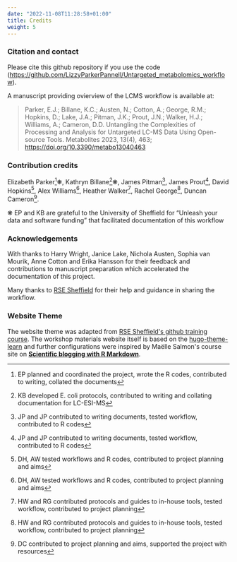 ```yaml
---
date: "2022-11-08T11:28:58+01:00"
title: Credits
weight: 5
---
```


### Citation and contact
Please cite this github repository if you use the code (https://github.com/LizzyParkerPannell/Untargeted_metabolomics_workflow).

A manuscript providing ovierview of the LCMS workflow is available at:

> Parker, Ε.J.; Billane, K.C.; Austen, N.; Cotton, A.; George, R.M.; Hopkins, D.; Lake, J.A.; Pitman, J.K.; Prout, J.N.; Walker, H.J.; Williams, A.; Cameron, D.D. Untangling the Complexities of Processing and Analysis for Untargeted LC-MS Data Using Open-source Tools. Metabolites 2023, 13(4), 463; https://doi.org/10.3390/metabo13040463

### Contribution credits
Elizabeth Parker[^1]❋, Kathryn Billane[^2]❋, James Pitman[^3], James Prout[^3], David Hopkins[^5], Alex Williams[^5], Heather Walker[^4], Rachel George[^4], Duncan Cameron[^6].

❋ EP and KB are grateful to the University of Sheffield for “Unleash your data and software funding” that facilitated documentation of this workflow

[^1]: EP planned and coordinated the project, wrote the R codes, contributed to writing, collated the documents
[^2]: KB developed E. coli protocols, contributed to writing and collating documentation for LC-ESI-MS
[^3]: JP and JP contributed to writing documents, tested workflow, contributed to R codes
[^4]: HW and RG contributed protocols and guides to in-house tools, tested workflow, contributed to project planning
[^5]: DH, AW tested workflows and R codes, contributed to project planning and aims
[^6]: DC contributed to project planning and aims, supported the project with resources

### Acknowledgements
With thanks to Harry Wright, Janice Lake, Nichola Austen, Sophia van Mourik, Anne Cotton and Erika Hansson for their feedback and contributions to manuscript preparation which accelerated the documentation of this project.

Many thanks to [RSE Sheffield](https://github.com/RSE-Sheffield) for their help and guidance in sharing the workflow.

### Website Theme

The website theme was adapted from [RSE Sheffield's github training course](https://github.com/RSE-Sheffield/git-github-zero-to-hero). The workshop materials website itself is based on the [hugo-theme-learn](https://github.com/matcornic/hugo-theme-learn) and further configurations were inspired by Maëlle Salmon's course site on [**Scientific blogging with R Markdown**](https://github.com/maelle/rmd-blogging-course).
